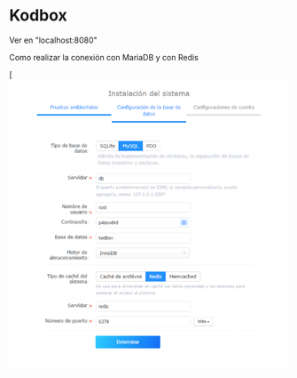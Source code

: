 # Kodbox

Ver en "localhost:8080"


Como realizar la conexión con MariaDB y con Redis

[![Alt text](https://github.com/jmlcas/kodbox/blob/main/Screenshot_1.png)
